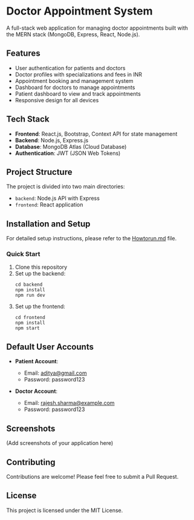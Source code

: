 # Doctor Appointment System

A full-stack web application for managing doctor appointments built with the MERN stack (MongoDB, Express, React, Node.js).

## Features

- User authentication for patients and doctors
- Doctor profiles with specializations and fees in INR
- Appointment booking and management system
- Dashboard for doctors to manage appointments
- Patient dashboard to view and track appointments
- Responsive design for all devices

## Tech Stack

- **Frontend**: React.js, Bootstrap, Context API for state management
- **Backend**: Node.js, Express.js
- **Database**: MongoDB Atlas (Cloud Database)
- **Authentication**: JWT (JSON Web Tokens)

## Project Structure

The project is divided into two main directories:
- `backend`: Node.js API with Express
- `frontend`: React application

## Installation and Setup

For detailed setup instructions, please refer to the [Howtorun.md](Howtorun.md) file.

### Quick Start

1. Clone this repository
2. Set up the backend:
   ```
   cd backend
   npm install
   npm run dev
   ```
3. Set up the frontend:
   ```
   cd frontend
   npm install
   npm start
   ```

## Default User Accounts

- **Patient Account**:
  - Email: aditya@gmail.com
  - Password: password123

- **Doctor Account**:
  - Email: rajesh.sharma@example.com
  - Password: password123

## Screenshots

(Add screenshots of your application here)

## Contributing

Contributions are welcome! Please feel free to submit a Pull Request.

## License

This project is licensed under the MIT License. 